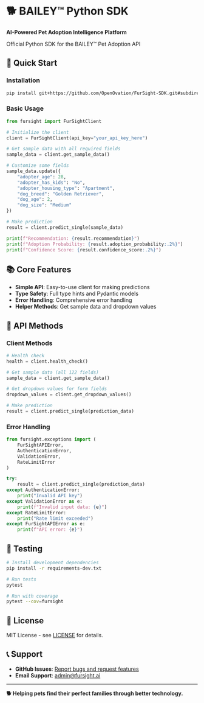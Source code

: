 # 🐕 BAILEY™ Python SDK

**AI-Powered Pet Adoption Intelligence Platform**

Official Python SDK for the BAILEY™ Pet Adoption API

## 🚀 Quick Start

### Installation

```bash
pip install git+https://github.com/OpenOvation/FurSight-SDK.git#subdirectory=python
```

### Basic Usage

```python
from fursight import FurSightClient

# Initialize the client
client = FurSightClient(api_key="your_api_key_here")

# Get sample data with all required fields
sample_data = client.get_sample_data()

# Customize some fields
sample_data.update({
    "adopter_age": 28,
    "adopter_has_kids": "No",
    "adopter_housing_type": "Apartment",
    "dog_breed": "Golden Retriever",
    "dog_age": 2,
    "dog_size": "Medium"
})

# Make prediction
result = client.predict_single(sample_data)

print(f"Recommendation: {result.recommendation}")
print(f"Adoption Probability: {result.adoption_probability:.2%}")
print(f"Confidence Score: {result.confidence_score:.2%}")
```

## 📚 Core Features

- **Simple API**: Easy-to-use client for making predictions
- **Type Safety**: Full type hints and Pydantic models
- **Error Handling**: Comprehensive error handling
- **Helper Methods**: Get sample data and dropdown values

## 🔧 API Methods

### Client Methods

```python
# Health check
health = client.health_check()

# Get sample data (all 122 fields)
sample_data = client.get_sample_data()

# Get dropdown values for form fields
dropdown_values = client.get_dropdown_values()

# Make prediction
result = client.predict_single(prediction_data)
```

### Error Handling

```python
from fursight.exceptions import (
    FurSightAPIError,
    AuthenticationError,
    ValidationError,
    RateLimitError
)

try:
    result = client.predict_single(prediction_data)
except AuthenticationError:
    print("Invalid API key")
except ValidationError as e:
    print(f"Invalid input data: {e}")
except RateLimitError:
    print("Rate limit exceeded")
except FurSightAPIError as e:
    print(f"API error: {e}")
```

## 🧪 Testing

```bash
# Install development dependencies
pip install -r requirements-dev.txt

# Run tests
pytest

# Run with coverage
pytest --cov=fursight
```

## 📄 License

MIT License - see [LICENSE](../LICENSE) for details.

## 📞 Support

- **GitHub Issues**: [Report bugs and request features](https://github.com/OpenOvation/FurSight-SDK/issues)
- **Email Support**: admin@fursight.ai

---

**🐕 Helping pets find their perfect families through better technology.**
